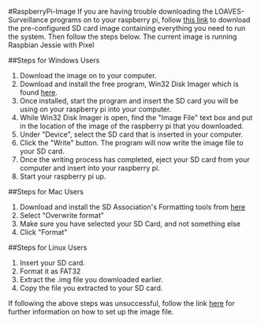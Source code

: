 #RaspberryPi-Image
If you are having trouble downloading the LOAVES-Surveillance programs on to your raspberry pi, follow [this link](https://drive.google.com/open?id=0B4w2yS9E929tT21fUU52a2dzbWs) to download the pre-configured SD card image containing everything you need to run the system. Then follow the steps below. The current image is running Raspbian Jessie with Pixel

##Steps for Windows Users
1. Download the image on to your computer.
2. Download and install the free program, Win32 Disk Imager which is found [here](https://sourceforge.net/projects/win32diskimager/).
3. Once installed, start the program and insert the SD card you will be using on your raspberry pi into your computer.
4. While Win32 Disk Imager is open, find the "Image File" text box and put in the location of the image of the raspberry pi that you downloaded.
5. Under "Device", select the SD card that is inserted in your computer.
6. Click the "Write" button. The program will now write the image file to your SD card.
7. Once the writing process has completed, eject your SD card from your computer and insert into your raspberry pi.
8. Start your raspberry pi up.

##Steps for Mac Users
1. Download and install the SD Association's Formatting tools from [here](https://www.sdcard.org/downloads/formatter_4/eula_mac/)
2. Select "Overwrite format"
3. Make sure you have selected your SD Card, and not something else
4. Click "Format"

##Steps for Linux Users
1. Insert your SD card.
2. Format it as FAT32
3. Extract the .img file you downloaded earlier.
4. Copy the file you extracted to your SD card.

If following the above steps was unsuccessful, follow the link [here](http://elinux.org/RPi_Easy_SD_Card_Setup) for further information on how to set up the image file.
